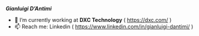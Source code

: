 ***Gianluigi D’Antimi***

- 🔭 I’m currently working at **DXC Technology** ( https://dxc.com/ )
- 📫 Reach me: Linkedin ( https://www.linkedin.com/in/gianluigi-dantimi/ )




<!--
**glg-23/glg-23** is a ✨ _special_ ✨ repository because its `README.md` (this file) appears on your GitHub profile.
-->
